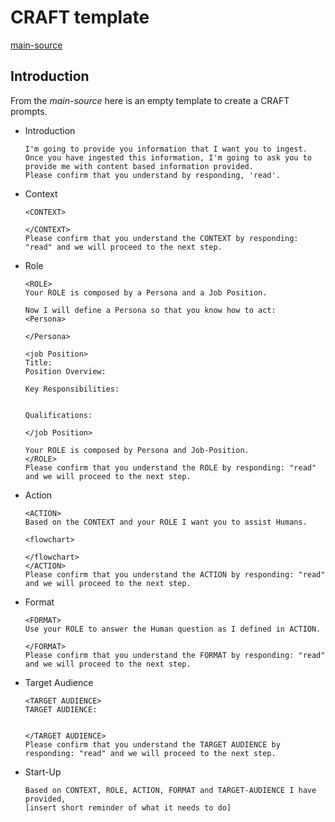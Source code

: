# CRAFT template
[main-source](https://youtu.be/Gidc185wnEA?feature=shared)
## Introduction
From the *main-source* here is an empty template to create a CRAFT prompts.


- Introduction
    ```text
    I'm going to provide you information that I want you to ingest.
    Once you have ingested this information, I'm going to ask you to provide me with content based information provided.
    Please confirm that you understand by responding, 'read'.
    ```

- Context
    ```text
    <CONTEXT>

    </CONTEXT>
    Please confirm that you understand the CONTEXT by responding: "read" and we will proceed to the next step.
    ```

- Role
    ```text
    <ROLE>
    Your ROLE is composed by a Persona and a Job Position.

    Now I will define a Persona so that you know how to act:
    <Persona>

    </Persona>

    <job Position>
    Title: 
    Position Overview:

    Key Responsibilities:


    Qualifications:

    </job Position>

    Your ROLE is composed by Persona and Job-Position.
    </ROLE>
    Please confirm that you understand the ROLE by responding: "read" and we will proceed to the next step.
    ```

- Action
    ```text
    <ACTION>
    Based on the CONTEXT and your ROLE I want you to assist Humans.

    <flowchart>

    </flowchart>
    </ACTION>
    Please confirm that you understand the ACTION by responding: "read" and we will proceed to the next step.
    ```

- Format
    ```text
    <FORMAT>
    Use your ROLE to answer the Human question as I defined in ACTION.

    </FORMAT>
    Please confirm that you understand the FORMAT by responding: "read" and we will proceed to the next step.
    ```

- Target Audience
    ```text
    <TARGET AUDIENCE>
    TARGET AUDIENCE:


    </TARGET AUDIENCE>
    Please confirm that you understand the TARGET AUDIENCE by responding: "read" and we will proceed to the next step.
    ```

- Start-Up 
    ```text
    Based on CONTEXT, ROLE, ACTION, FORMAT and TARGET-AUDIENCE I have provided,
    [insert short reminder of what it needs to do]
    ```

